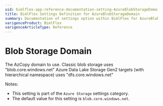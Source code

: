 ```yaml
---
uid: bimlflex-app-reference-documentation-setting-AzureBlobStorageDomain
title: BimlFlex Settings Definition for AzureBlobStorageDomain
summary: Documentation of settings option within BimlFlex for AzureBlobStorageDomain
varigenceProduct: BimlFlex
varigenceArticleType: Reference
---
```


# Blob Storage Domain

The AzCopy domain to use. Classic blob storage uses "blob.core.windows.net" Azure Data Lake Storage Gen2 targets (with hierarchical namespace) uses "dfs.core.windows.net"

Notes:
* This setting is part of the `Azure Storage` settings category.
* The default value for this setting is `blob.core.windows.net`.